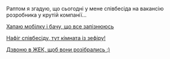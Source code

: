 Раптом я згадую, що сьогодні у мене співбесіда на вакансію розробника
у крутій компанії...

[Хапаю мобілку і бачу, що все запізнююсь](mobile/mobile.md)

[Нафіг співбесіду, тут кімната із зефіру!](so_what/so_what.md)

[Дзвоню в ЖЕК, щоб вони розібрались :)](jek/fek.md)

